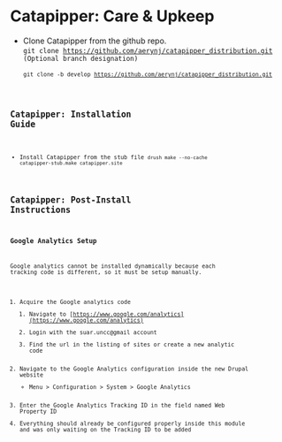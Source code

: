 # Catapipper: Care & Upkeep

* Clone Catapipper from the github repo.  
	<code>git clone https://github.com/aerynj/catapipper_distribution.git 
	(Optional branch designation)  
	<code>git clone -b develop https://github.com/aerynj/catapipper_distribution.git

## Catapipper: Installation Guide
* Install Catapipper from the stub file
	<code>drush make --no-cache catapipper-stub.make catapipper.site</code>

## Catapipper: Post-Install Instructions

### Google Analytics Setup
Google analytics cannot be installed dynamically because each tracking code is different, so it must be setup manually.

1. Acquire the Google analytics code
	1. Navigate to [https://www.google.com/analytics](https://www.google.com/analytics)
	2. Login with the suar.uncc@gmail account
	3. Find the url in the listing of sites or create a new analytic code
2. Navigate to the Google Analytics configuration inside the new Drupal website
	* Menu > Configuration > System > Google Analytics
3. Enter the Google Analytics Tracking ID in the field named Web Property ID
4. Everything should already be configured properly inside this module and was only waiting on the Tracking ID to be added